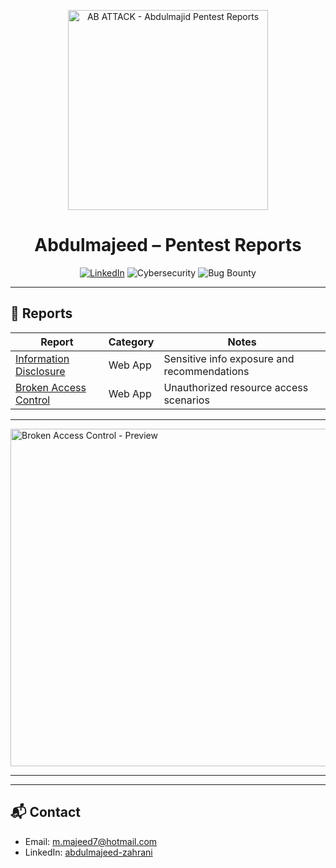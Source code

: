 <p align="center">
  <!-- لوقو نصّي (تغيّر المسار إذا استخدمت صورة PNG خاصة بك) -->
  <img src="assets/logo.svg" alt="AB ATTACK - Abdulmajid Pentest Reports" width="320">
</p>

<h1 align="center">Abdulmajeed – Pentest Reports</h1>

<p align="center">
  <a href="https://www.linkedin.com/in/abdulmajeed-zahrani"><img alt="LinkedIn" src="https://img.shields.io/badge/LinkedIn-Profile-blue?logo=linkedin"></a>
  <img alt="Cybersecurity" src="https://img.shields.io/badge/Cybersecurity-BlueTeam%20%7C%20RedTeam-0d1117?labelColor=30363d">
  <img alt="Bug Bounty" src="https://img.shields.io/badge/Bug%20Bounty-Reports-161b22">
</p>

---

## 📄 Reports



| Report | Category | Notes |
|---|---|---|
| [Information Disclosure](./Abdulmajeed_Information%20disclosure%20vulnerability.pdf) | Web App | Sensitive info exposure and recommendations |
| [Broken Access Control](./Abdulmajeed-Broken%20Access%20Control.pdf) | Web App | Unauthorized resource access scenarios |



---



<p>
  <a href="./Abdulmajeed-Broken%20Access%20Control.pdf">
    <img src="assets/bac-cover.png" alt="Broken Access Control - Preview" width="540">
  </a>
</p>

---

---

## 📬 Contact
- Email: <a href="mailto:m.majeed7@hotmail.com">m.majeed7@hotmail.com</a>  
- LinkedIn: <a href="https://www.linkedin.com/in/abdulmajeed-zahrani">abdulmajeed-zahrani</a>
